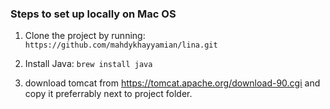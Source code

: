 ### Steps to set up locally on Mac OS

1. Clone the project by running:
``https://github.com/mahdykhayyamian/lina.git``

1. Install Java:
``brew install java``

1. download tomcat from https://tomcat.apache.org/download-90.cgi and copy it preferrably next to project folder.

